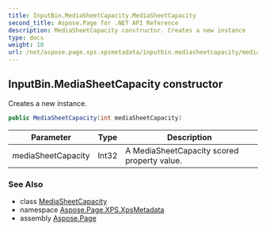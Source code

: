 ```yaml
---
title: InputBin.MediaSheetCapacity.MediaSheetCapacity
second_title: Aspose.Page for .NET API Reference
description: MediaSheetCapacity constructor. Creates a new instance
type: docs
weight: 10
url: /net/aspose.page.xps.xpsmetadata/inputbin.mediasheetcapacity/mediasheetcapacity/
---
```

## InputBin.MediaSheetCapacity constructor

Creates a new instance.

```csharp
public MediaSheetCapacity(int mediaSheetCapacity)
```

| Parameter | Type | Description |
| --- | --- | --- |
| mediaSheetCapacity | Int32 | A MediaSheetCapacity scored property value. |

### See Also

* class [MediaSheetCapacity](../)
* namespace [Aspose.Page.XPS.XpsMetadata](../../inputbin.mediasheetcapacity/)
* assembly [Aspose.Page](../../../)


